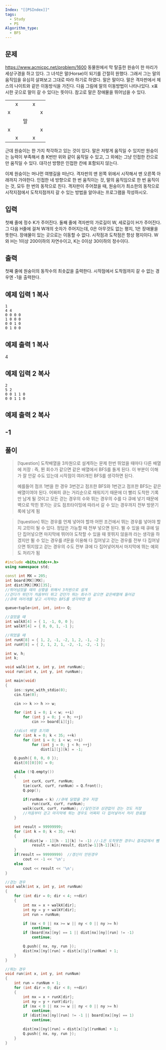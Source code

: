 ```yaml
---
Index: "[[PSIndex]]"
tags:
  - Study
  - PS
Algorithm_type:
  - BFS
---
```


## 문제
https://www.acmicpc.net/problem/1600
동물원에서 막 탈출한 원숭이 한 마리가 세상구경을 하고 있다. 그 녀석은 말(Horse)이 되기를 간절히 원했다. 그래서 그는 말의 움직임을 유심히 살펴보고 그대로 따라 하기로 하였다. 말은 말이다. 말은 격자판에서 체스의 나이트와 같은 이동방식을 가진다. 다음 그림에 말의 이동방법이 나타나있다. x표시한 곳으로 말이 갈 수 있다는 뜻이다. 참고로 말은 장애물을 뛰어넘을 수 있다.

|   |   |   |   |   |
|---|---|---|---|---|
||x||x||
|x||||x|
|||말|||
|x||||x|
||x||x||

근데 원숭이는 한 가지 착각하고 있는 것이 있다. 말은 저렇게 움직일 수 있지만 원숭이는 능력이 부족해서 총 K번만 위와 같이 움직일 수 있고, 그 외에는 그냥 인접한 칸으로만 움직일 수 있다. 대각선 방향은 인접한 칸에 포함되지 않는다.

이제 원숭이는 머나먼 여행길을 떠난다. 격자판의 맨 왼쪽 위에서 시작해서 맨 오른쪽 아래까지 가야한다. 인접한 네 방향으로 한 번 움직이는 것, 말의 움직임으로 한 번 움직이는 것, 모두 한 번의 동작으로 친다. 격자판이 주어졌을 때, 원숭이가 최소한의 동작으로 시작지점에서 도착지점까지 갈 수 있는 방법을 알아내는 프로그램을 작성하시오.

## 입력

첫째 줄에 정수 K가 주어진다. 둘째 줄에 격자판의 가로길이 W, 세로길이 H가 주어진다. 그 다음 H줄에 걸쳐 W개의 숫자가 주어지는데, 0은 아무것도 없는 평지, 1은 장애물을 뜻한다. 장애물이 있는 곳으로는 이동할 수 없다. 시작점과 도착점은 항상 평지이다. W와 H는 1이상 200이하의 자연수이고, K는 0이상 30이하의 정수이다.

## 출력

첫째 줄에 원숭이의 동작수의 최솟값을 출력한다. 시작점에서 도착점까지 갈 수 없는 경우엔 -1을 출력한다.

## 예제 입력 1 복사
```
1
4 4
0 0 0 0
1 0 0 0
0 0 1 0
0 1 0 0
```


## 예제 출력 1 복사

4

## 예제 입력 2 복사
```
2
5 2
0 0 1 1 0
0 0 1 1 0
```


## 예제 출력 2 복사

-1
   
---
## 풀이
> [!question] 도착배열을 3차원으로 설계하는 문제
> 한번 뛰었을 때마다 다른 배열에 저장 : 즉, 뛴 회수가 같으면 같은 배열에서 BFS를 돌게 된다.
> 이 부분이 이해가 잘 안갈 수도 있는데 시작점이 여러개인 BFS를 생각하면 된다.
> 
> 예를들어 점프 1번을 한 경우 3번걷고 점프한 BFS와 1번걷고 점프한 BFS는 같은 배열이여야 된다.
> 어짜피 큐는 거리순으로 채워지기 때문에 더 빨리 도착한 기록만 남게 될 것이고
> 모든 걷는 경우의 수와 뛰는 경우의 수를 다 큐에 넣기 때문에 
> 벽으로 막힌 못가는 곳도 점프타이밍에 따라서 갈 수 있는 경우까지 전부 방문기록에 남게 됨

> [!question] 뛰는 경우를 언제 넣어야 할까
> 어떤 조건에서 뛰는 경우를 넣어야 할지 고민이 될 수 있다.
> 정답은 가능할 때 전부 넣으면 된다.
> 뛸 수 있을 때 큐에 일단 집어넣으면 마지막에 뛰어야 도착할 수 있을 때 못뛰지 않을까 라는 생각을 하겠지만
> 뛸 수 있는 경우를 if문을 이용해 다 집어넣고 걷는 경우를 전부 다 집어넣으면
> 뛰지않고 걷는 경우의 수도 전부 큐에 다 집어넣어져서 마지막에 뛰는 예외도 처리가 됨

```cpp
#include <bits/stdc++.h>
using namespace std;

const int MX = 205;
int board[MX][MX];
int dist[MX][MX][35];
//뛰어넘었을 때의 상황을 위해서 3차원으로 설계
//걷다가 뛰던가 처음부터 뛰고 걷던가 뛰는 회수가 같으면 같은배열에 들어감
//큐에 여러개를 넣고 시작하는 BFS를 생각하면 됨

queue<tuple<int, int, int>> Q;

//걸었을 때
int walkX[4] = { 1, -1, 0, 0 };
int walkY[4] = { 0, 0, 1, -1 };

//뛰었을 때
int runX[8] = { 1, 2, -1, -2, 1, 2, -1, -2 };
int runY[8] = { 2, 1, 2, 1, -2, -1, -2, -1 };

int w, h;
int k;

void walk(int x, int y, int runNum);
void run(int x, int y, int runNum);

int main(void)
{
	ios::sync_with_stdio(0);
	cin.tie(0);

	cin >> k >> h >> w;

	for (int i = 0; i < w; ++i)
		for (int j = 0; j < h; ++j)
			cin >> board[i][j];

	//dist 배열 초기화
	for (int k = 0; k < 35; ++k)
		for (int i = 0; i < w; ++i)
			for (int j = 0; j < h; ++j)
				dist[i][j][k] = -1;

	Q.push({ 0, 0, 0 });
	dist[0][0][0] = 0;

	while (!Q.empty())
	{
		int curX, curY, runNum;
		tie(curX, curY, runNum) = Q.front();
		Q.pop();

		if(runNum < k) //큐에 달렸을 경우 저장
			run(curX, curY, runNum);
		walk(curX, curY, runNum); //달린것과 상관없이 걷는 것도 저장
		//처음부터 걷고 마지막에 뛰는 경우도 어짜피 다 집어넣어서 처리 완료됨
	}

	int result = 99999999;
	for (int k = 0; k < 35; ++k)
	{
		if(dist[w - 1][h - 1][k] != -1)	//-1은 도착못한 경우니 결과값에서 뺌
			result = min(result, dist[w-1][h-1][k]);
	}
	if(result == 99999999)	//갱신이 안된경우
		cout << -1 << '\n';
	else	
		cout << result << '\n';
}

//걷는 경우
void walk(int x, int y, int runNum)
{
	for (int dir = 0; dir < 4; ++dir)
	{
		int nx = x + walkX[dir];
		int ny = y + walkY[dir];
		int run = runNum;

		if (nx < 0 || nx >= w || ny < 0 || ny >= h)
			continue;
		if (board[nx][ny] == 1 || dist[nx][ny][run] != -1)
			continue;

		Q.push({ nx, ny, run });
		dist[nx][ny][run] = dist[x][y][runNum] + 1;
	}
}

//뛰는 경우
void run(int x, int y, int runNum)
{
	int run = runNum + 1;
	for (int dir = 0; dir < 8; ++dir)
	{
		int nx = x + runX[dir];
		int ny = y + runY[dir];
		if (nx < 0 || nx >= w || ny < 0 || ny >= h)
			continue;
		if (dist[nx][ny][run] != -1 || board[nx][ny] == 1)
			continue;

		dist[nx][ny][run] = dist[x][y][runNum] + 1;
		Q.push({ nx, ny, run });
	}
}
```